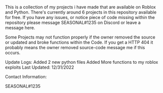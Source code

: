 This is a collection of my projects i have made that are available on Roblox and Python. There's currently around 6 projects in this repository available for free.
If you have any issues, or notice piece of code missing within the repository please message SEASONAL#1235 on Discord or leave a message here.

Some Projects may not function properly if the owner removed the source or updated and broke functions within the Code.
If you get a HTTP 404 it probably means the owner removed source-code message me if this occurs.

Update Logs:
Added 2 new python files
Added More functions to my roblox exploits
Last Updated: 12/31/2022


Contact Information:

SEASONAL#1235

